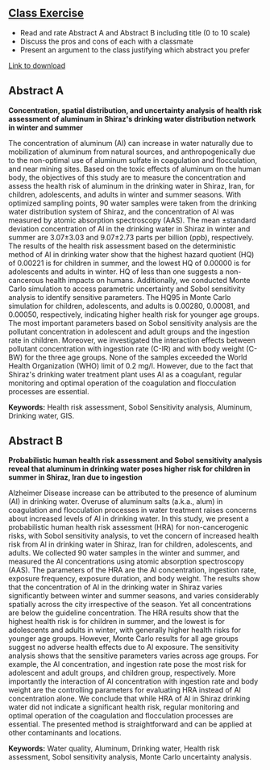 ## [Class Exercise](https://aselshall.github.io/rm/m06/exercise)

- Read and rate Abstract A and Abstract B including title (0 to 10 scale)
- Discuss the pros and cons of each with a classmate
- Present an argument to the class justifying which abstract you prefer

[Link to download](https://aselshall.github.io/rm/m06/abstracts.pdf)

## Abstract A

**Concentration, spatial distribution, and uncertainty analysis of health risk assessment of aluminum in Shiraz's drinking water distribution network in winter and summer**

The concentration of aluminum (Al) can increase in water naturally due to mobilization of aluminum from natural sources, and anthropogenically due to the non-optimal use of aluminum sulfate in coagulation and flocculation, and near mining sites. Based on the toxic effects of aluminum on the human body, the objectives of this study are to measure the concentration and assess the health risk of aluminum in the drinking water in Shiraz, Iran, for children, adolescents, and adults in winter and summer seasons. With optimized sampling points, 90 water samples were taken from the drinking water distribution system of Shiraz, and the concentration of Al was measured by atomic absorption spectroscopy (AAS). The mean ±standard deviation concentration of Al in the drinking water in Shiraz in winter and summer are 3.07±3.03 and 9.07±2.73 parts per billion (ppb), respectively. The results of the health risk assessment based on the deterministic method of Al in drinking water show that the highest hazard quotient (HQ) of 0.00221 is for children in summer, and the lowest HQ of 0.00000 is for adolescents and adults in winter. HQ of less than one suggests a non-cancerous health impacts on humans. Additionally, we conducted Monte Carlo simulation to access parametric uncertainty and Sobol sensitivity analysis to identify sensitive parameters. The HQ95 in Monte Carlo simulation for children, adolescents, and adults is 0.00280, 0.00081, and 0.00050, respectively, indicating higher health risk for younger age groups. The most important parameters based on Sobol sensitivity analysis are the pollutant concentration in adolescent and adult groups and the ingestion rate in children. Moreover, we investigated the interaction effects between pollutant concentration with ingestion rate (C-IR) and with body weight (C-BW) for the three age groups. None of the samples exceeded the World Health Organization (WHO) limit of 0.2 mg/l. However, due to the fact that Shiraz's drinking water treatment plant uses Al as a coagulant, regular monitoring and optimal operation of the coagulation and flocculation processes are essential.

**Keywords:** Health risk assessment, Sobol Sensitivity analysis, Aluminum, Drinking water, GIS.

## Abstract B

**Probabilistic human health risk assessment and Sobol sensitivity analysis reveal that aluminum in drinking water poses higher risk for children in summer in Shiraz, Iran due to ingestion**

Alzheimer Disease increase can be attributed to the presence of aluminum (Al) in drinking water. Overuse of aluminum salts (a.k.a., alum) in coagulation and flocculation processes in water treatment raises concerns about increased levels of Al in drinking water.  In this study, we present a probabilistic human health risk assessment (HRA) for non-cancerogenic risks, with Sobol sensitivity analysis, to vet the concern of increased health risk from Al in drinking water in Shiraz, Iran for children, adolescents, and adults.  We collected 90 water samples in the winter and summer, and measured the Al concentrations using atomic absorption spectroscopy (AAS). The parameters of the HRA are the Al concentration, ingestion rate, exposure frequency, exposure duration, and body weight. The results show that the concentration of Al in the drinking water in Shiraz varies significantly between winter and summer seasons, and varies considerably spatially across the city irrespective of the season. Yet all concentrations are below the guideline concentration. The HRA results show that the highest health risk is for children in summer, and the lowest is for adolescents and adults in winter, with generally higher health risks for younger age groups. However, Monte Carlo results for all age groups suggest no adverse health effects due to Al exposure. The sensitivity analysis shows that the sensitive parameters varies across age groups. For example, the Al concentration, and ingestion rate pose the most risk for adolescent and adult groups, and children group, respectively. More importantly the interaction of Al concentration with ingestion rate and body weight are the controlling parameters for evaluating HRA instead of Al concentration alone.  We conclude that while HRA of Al in Shiraz drinking water did not indicate a significant health risk, regular monitoring and optimal operation of the coagulation and flocculation processes are essential.  The presented method is straightforward and can be applied at other contaminants and locations.

**Keywords:** Water quality, Aluminum, Drinking water, Health risk assessment, Sobol sensitivity analysis, Monte Carlo uncertainty analysis.
